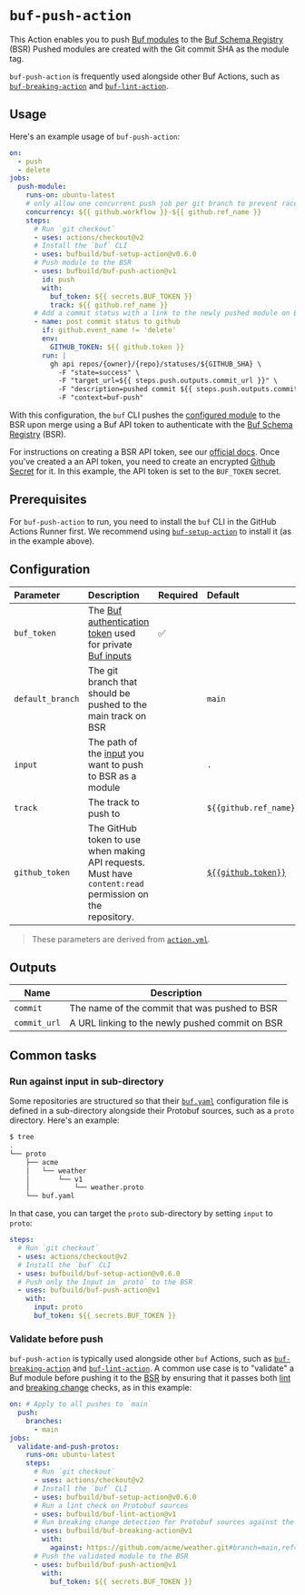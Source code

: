 # `buf-push-action`

This Action enables you to push [Buf modules][modules] to the [Buf Schema Registry][bsr] (BSR)
Pushed modules are created with the Git commit SHA as the module tag.

`buf-push-action` is frequently used alongside other Buf Actions, such as
[`buf-breaking-action`][buf-breaking] and [`buf-lint-action`][buf-lint].

## Usage

Here's an example usage of `buf-push-action`:

```yaml
on: 
  - push
  - delete
jobs:
  push-module:
    runs-on: ubuntu-latest
    # only allow one concurrent push job per git branch to prevent race conditions
    concurrency: ${{ github.workflow }}-${{ github.ref_name }}
    steps:
      # Run `git checkout`
      - uses: actions/checkout@v2
      # Install the `buf` CLI
      - uses: bufbuild/buf-setup-action@v0.6.0
      # Push module to the BSR
      - uses: bufbuild/buf-push-action@v1
        id: push
        with:
          buf_token: ${{ secrets.BUF_TOKEN }}
          track: ${{ github.ref_name }}
      # Add a commit status with a link to the newly pushed module on BSR
      - name: post commit status to github
        if: github.event_name != 'delete'
        env:
          GITHUB_TOKEN: ${{ github.token }}
        run: |
          gh api repos/{owner}/{repo}/statuses/${GITHUB_SHA} \
            -F "state=success" \
            -F "target_url=${{ steps.push.outputs.commit_url }}" \
            -F "description=pushed commit ${{ steps.push.outputs.commit }}" \
            -F "context=buf-push"
```

With this configuration, the `buf` CLI pushes the [configured module][buf-yaml] to the BSR upon
merge using a Buf API token to authenticate with the [Buf Schema Registry][bsr] (BSR).

For instructions on creating a BSR API token, see our [official docs][bsr-token]. Once you've
created a an API token, you need to create an encrypted [Github Secret][github-secret] for it. In
this example, the API token is set to the `BUF_TOKEN` secret.

## Prerequisites

For `buf-push-action` to run, you need to install the `buf` CLI in the GitHub Actions Runner first.
We recommend using [`buf-setup-action`][buf-setup] to install it (as in the example above).

## Configuration

| Parameter        | Description                                                                                              | Required | Default                             |
|:-----------------|:---------------------------------------------------------------------------------------------------------|:---------|:------------------------------------|
| `buf_token`      | The [Buf authentication token][buf-token] used for private [Buf inputs][input]                           | ✅        |                                     |
| `default_branch` | The git branch that should be pushed to the main track on BSR                                            |          | `main`                              |
| `input`          | The path of the [input] you want to push to BSR as a module                                              |          | `.`                                 |
| `track`          | The track to push to                                                                                     |          | `${{github.ref_name}}`              |
| `github_token`   | The GitHub token to use when making API requests. Must have `content:read` permission on the repository. |          | [`${{github.token}}`][github-token] |

> These parameters are derived from [`action.yml`](./action.yml).

## Outputs
| Name         | Description                                     |
|--------------|-------------------------------------------------|
| `commit`     | The name of the commit that was pushed to BSR   |
| `commit_url` | A URL linking to the newly pushed commit on BSR |

## Common tasks

### Run against input in sub-directory

Some repositories are structured so that their [`buf.yaml`][buf-yaml] configuration file is defined
in a sub-directory alongside their Protobuf sources, such as a `proto` directory. Here's an example:

```sh
$ tree
.
└── proto
    ├── acme
    │   └── weather
    │       └── v1
    │           └── weather.proto
    └── buf.yaml
```

In that case, you can target the `proto` sub-directory by setting `input` to `proto`:

```yaml
steps:
  # Run `git checkout`
  - uses: actions/checkout@v2
  # Install the `buf` CLI
  - uses: bufbuild/buf-setup-action@v0.6.0
  # Push only the Input in `proto` to the BSR
  - uses: bufbuild/buf-push-action@v1
    with:
      input: proto
      buf_token: ${{ secrets.BUF_TOKEN }}
```

### Validate before push

`buf-push-action` is typically used alongside other `buf` Actions, such as
[`buf-breaking-action`][buf-breaking] and [`buf-lint-action`][buf-lint]. A common use case is to
"validate" a Buf module before pushing it to the [BSR] by ensuring that it passes both
[lint] and [breaking change][breaking] checks, as in this example:

```yaml
on: # Apply to all pushes to `main`
  push:
    branches:
      - main
jobs:
  validate-and-push-protos:
    runs-on: ubuntu-latest
    steps:
      # Run `git checkout`
      - uses: actions/checkout@v2
      # Install the `buf` CLI
      - uses: bufbuild/buf-setup-action@v0.6.0
      # Run a lint check on Protobuf sources
      - uses: bufbuild/buf-lint-action@v1
      # Run breaking change detection for Protobuf sources against the current `main` branch
      - uses: bufbuild/buf-breaking-action@v1
        with:
          against: https://github.com/acme/weather.git#branch=main,ref=HEAD~1,subdir=proto
      # Push the validated module to the BSR
      - uses: bufbuild/buf-push-action@v1
        with:
          buf_token: ${{ secrets.BUF_TOKEN }}
```

[breaking]: https://docs.buf.build/breaking
[bsr]: https://docs.buf.build/bsr
[bsr-token]: https://docs.buf.build/bsr/authentication
[buf-breaking]: https://github.com/marketplace/actions/buf-breaking
[buf-lint]: https://github.com/marketplace/actions/buf-lint
[buf-setup]: https://github.com/marketplace/actions/buf-setup
[buf-token]: https://docs.buf.build/bsr/authentication#create-an-api-token
[buf-yaml]: https://docs.buf.build/configuration/v1/buf-yaml
[github-secret]: https://docs.github.com/en/actions/reference/encrypted-secrets
[github-token]: https://docs.github.com/en/actions/learn-github-actions/contexts#github-context
[input]: https://docs.buf.build/reference/inputs
[lint]: https://docs.buf.build/lint
[modules]: https://docs.buf.build/bsr/overview#module
